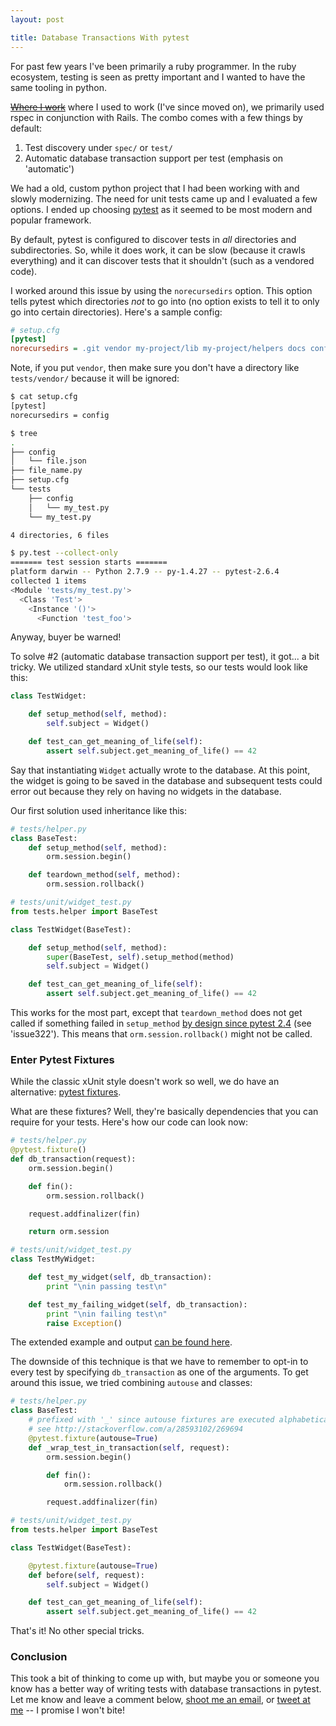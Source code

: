 ```yaml
---
layout: post

title: Database Transactions With pytest
---
```


For past few years I've been primarily a ruby programmer. In the ruby ecosystem, testing is seen as pretty important and I wanted to have the same tooling in python.

~~[Where I work](http://mobile.thescore.com/)~~ where I used to work (I've since moved on), we primarily used rspec in conjunction with Rails. The combo comes with a few things by default:

1. Test discovery under `spec/` or `test/`
2. Automatic database transaction support per test (emphasis on 'automatic')

We had a old, custom python project that I had been working with and slowly modernizing. The need for unit tests came up and I evaluated a few options. I ended up choosing [pytest](https://pytest.org/) as it seemed to be most modern and popular framework.

By default, pytest is configured to discover tests in *all* directories and subdirectories. So, while it does work, it can be slow (because it crawls everything) and it can discover tests that it shouldn't (such as a vendored code).

I worked around this issue by using the `norecursedirs` option. This option tells pytest which directories *not* to go into (no option exists to tell it to only go into certain directories). Here's a sample config:

```ini
# setup.cfg
[pytest]
norecursedirs = .git vendor my-project/lib my-project/helpers docs config log tmp\*
```

Note, if you put `vendor`, then make sure you don't have a directory like `tests/vendor/` because it will be ignored:

```sh
$ cat setup.cfg
[pytest]
norecursedirs = config

$ tree
.
├── config
│   └── file.json
├── file_name.py
├── setup.cfg
└── tests
    ├── config
    │   └── my_test.py
    └── my_test.py

4 directories, 6 files

$ py.test --collect-only
======= test session starts =======
platform darwin -- Python 2.7.9 -- py-1.4.27 -- pytest-2.6.4
collected 1 items
<Module 'tests/my_test.py'>
  <Class 'Test'>
    <Instance '()'>
      <Function 'test_foo'>
```

Anyway, buyer be warned!

To solve #2 (automatic database transaction support per test), it got... a bit tricky. We utilized standard xUnit style tests, so our tests would look like this:

```python
class TestWidget:

    def setup_method(self, method):
        self.subject = Widget()

    def test_can_get_meaning_of_life(self):
        assert self.subject.get_meaning_of_life() == 42
```

Say that instantiating `Widget` actually wrote to the database. At this point, the widget is going to be saved in the database and subsequent tests could error out because they rely on having no widgets in the database.

Our first solution used inheritance like this:

```python
# tests/helper.py
class BaseTest:
    def setup_method(self, method):
        orm.session.begin()

    def teardown_method(self, method):
        orm.session.rollback()

# tests/unit/widget_test.py
from tests.helper import BaseTest

class TestWidget(BaseTest):

    def setup_method(self, method):
        super(BaseTest, self).setup_method(method)
        self.subject = Widget()

    def test_can_get_meaning_of_life(self):
        assert self.subject.get_meaning_of_life() == 42

```

This works for the most part, except that `teardown_method` does not get called if something failed in `setup_method` [by design since pytest 2.4](https://pytest.org/latest/announce/release-2.4.0.html) (see 'issue322'). This means that `orm.session.rollback()` might not be called.

### Enter Pytest Fixtures

While the classic xUnit style doesn't work so well, we do have an alternative: [pytest fixtures](https://pytest.org/latest/fixture.html).

What are these fixtures? Well, they're basically dependencies that you can require for your tests. Here's how our code can look now:

```python
# tests/helper.py
@pytest.fixture()
def db_transaction(request):
    orm.session.begin()

    def fin():
        orm.session.rollback()

    request.addfinalizer(fin)

    return orm.session

# tests/unit/widget_test.py
class TestMyWidget:

    def test_my_widget(self, db_transaction):
        print "\nin passing test\n"

    def test_my_failing_widget(self, db_transaction):
        print "\nin failing test\n"
        raise Exception()
```

The extended example and output [can be found here](https://gist.github.com/Nitrodist/60ced9ca02d9e56cde42).

The downside of this technique is that we have to remember to opt-in to every test by specifying `db_transaction` as one of the arguments. To get around this issue, we tried combining `autouse` and classes:

```python
# tests/helper.py
class BaseTest:
    # prefixed with '_' since autouse fixtures are executed alphabetically
    # see http://stackoverflow.com/a/28593102/269694
    @pytest.fixture(autouse=True)
    def _wrap_test_in_transaction(self, request):
        orm.session.begin()

        def fin():
            orm.session.rollback()

        request.addfinalizer(fin)

# tests/unit/widget_test.py
from tests.helper import BaseTest

class TestWidget(BaseTest):

    @pytest.fixture(autouse=True)
    def before(self, request):
        self.subject = Widget()

    def test_can_get_meaning_of_life(self):
        assert self.subject.get_meaning_of_life() == 42
```

That's it! No other special tricks.


### Conclusion

This took a bit of thinking to come up with, but maybe you or someone you know has a better way of writing tests with database transactions in pytest. Let me know and leave a comment below, [shoot me an email](mailto:me@markcampbell.me), or [tweet at me](https://twitter.com/intent/tweet?text=Hey%20@Nitrodist,%20you%27re%20wrong%20about%20pytest!) -- I promise I won't bite!
